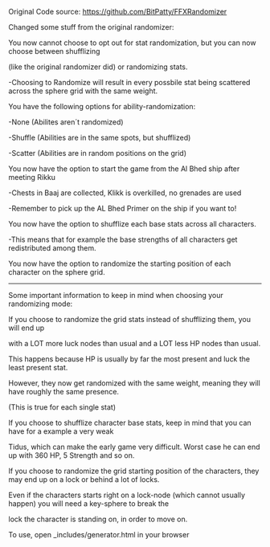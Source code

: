 Original Code source: https://github.com/BitPatty/FFXRandomizer

Changed some stuff from the original randomizer:

You now cannot choose to opt out for stat randomization, but you can now choose between shufflizing 

(like the original randomizer did) or randomizing stats.

  -Choosing to Randomize will result in every possbile stat being scattered across the sphere grid with the same weight.

You have the following options for ability-randomization:

  -None (Abilites aren´t randomized)

  -Shuffle (Abilities are in the same spots, but shufflized)

  -Scatter (Abilities are in random positions on the grid)

You now have the option to start the game from the Al Bhed ship after meeting Rikku

  -Chests in Baaj are collected, Klikk is overkilled, no grenades are used

  -Remember to pick up the AL Bhed Primer on the ship if you want to!

You now have the option to shufflize each base stats across all characters.

  -This means that for example the base strengths of all characters get redistributed among them.

You now have the option to randomize the starting position of each character on the sphere grid.

-----------------------------------------------------------------------

Some important information to keep in mind when choosing your randomizing mode:

If you choose to randomize the grid stats instead of shufflizing them, you will end up

with a LOT more luck nodes than usual and a LOT less HP nodes than usual.

This happens because HP is usually by far the most present and luck the least present stat.

However, they now get randomized with the same weight, meaning they will have roughly the same presence.

(This is true for each single stat)

If you choose to shufflize character base stats, keep in mind that you can have for a example a very weak

Tidus, which can make the early game very difficult. Worst case he can end up with 360 HP, 5 Strength and so on.

If you choose to randomize the grid starting position of the characters, they may end up on a lock or behind a lot of locks.

Even if the characters starts right on a lock-node (which cannot usually happen) you will need a key-sphere to break the

lock the character is standing on, in order to move on.

To use, open _includes/generator.html in your browser  
